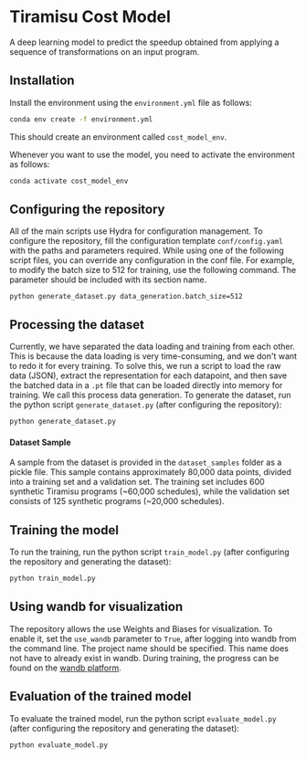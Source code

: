 # Tiramisu Cost Model
A deep learning model to predict the speedup obtained from applying a sequence of transformations on an input program.

## Installation  
Install the environment using the `environment.yml` file as follows:
```bash
conda env create -f environment.yml
```  
This should create an environment called `cost_model_env`.

Whenever you want to use the model, you need to activate the environment as follows:
```bash
conda activate cost_model_env
```  

## Configuring the repository
All of the main scripts use Hydra for configuration management. To configure the repository, fill the configuration template `conf/config.yaml` with the paths and parameters required.
While using one of the following script files, you can override any configuration in the conf file. For example, to modify the batch size to 512 for training, use the following command. The parameter should be included with its section name.  
```
python generate_dataset.py data_generation.batch_size=512
```

## Processing the dataset
Currently, we have separated the data loading and training from each other. This is because the data loading is very time-consuming, and we don't want to redo it for every training. To solve this, we run a script to load the raw data (JSON), extract the representation for each datapoint, and then save the batched data in a `.pt` file that can be loaded directly into memory for training. We call this process data generation.
To generate the dataset, run the python script `generate_dataset.py` (after configuring the repository):  
```bash
python generate_dataset.py
```

#### Dataset Sample

A sample from the dataset is provided in the `dataset_samples` folder as a pickle file. This sample contains approximately 80,000 data points, divided into a training set and a validation set. The training set includes 600 synthetic Tiramisu programs (\~60,000 schedules), while the validation set consists of 125 synthetic programs (\~20,000 schedules).

## Training the model
To run the training, run the python script `train_model.py` (after configuring the repository and generating the dataset):  
```bash
python train_model.py
```

## Using wandb for visualization
The repository allows the use Weights and Biases for visualization. To enable it, set the `use_wandb` parameter to `True`, after logging into wandb from the command line. The project name should be specified. This name does not have to already exist in wandb. During training, the progress can be found on the [wandb platform](https://wandb.ai/). 

## Evaluation of the trained model
To evaluate the trained model, run the python script `evaluate_model.py` (after configuring the repository and generating the dataset):  
```bash
python evaluate_model.py
```
